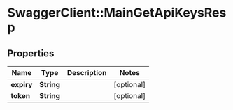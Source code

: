 # SwaggerClient::MainGetApiKeysResp

## Properties
Name | Type | Description | Notes
------------ | ------------- | ------------- | -------------
**expiry** | **String** |  | [optional] 
**token** | **String** |  | [optional] 

